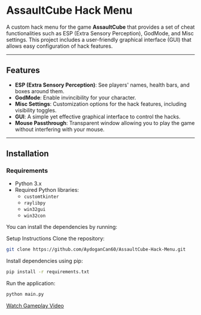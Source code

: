 # AssaultCube Hack Menu

A custom hack menu for the game **AssaultCube** that provides a set of cheat functionalities such as ESP (Extra Sensory Perception), GodMode, and Misc settings. This project includes a user-friendly graphical interface (GUI) that allows easy configuration of hack features.

---

## Features

- **ESP (Extra Sensory Perception)**: See players' names, health bars, and boxes around them.
- **GodMode**: Enable invincibility for your character.
- **Misc Settings**: Customization options for the hack features, including visibility toggles.
- **GUI**: A simple yet effective graphical interface to control the hacks.
- **Mouse Passthrough**: Transparent window allowing you to play the game without interfering with your mouse.

---

## Installation

### Requirements

- Python 3.x
- Required Python libraries:
  - `customtkinter`
  - `raylibpy`
  - `win32gui`
  - `win32con`

You can install the dependencies by running:


Setup Instructions
Clone the repository:
```bash    
git clone https://github.com/AydoganCan60/AssaultCube-Hack-Menu.git
```

Install dependencies using pip:
```bash
pip install -r requirements.txt
```

Run the application:
```bash
python main.py
```

[Watch Gameplay Video](https://vimeo.com/1065739110/f0fff0150f?ts=0&share=copy)

